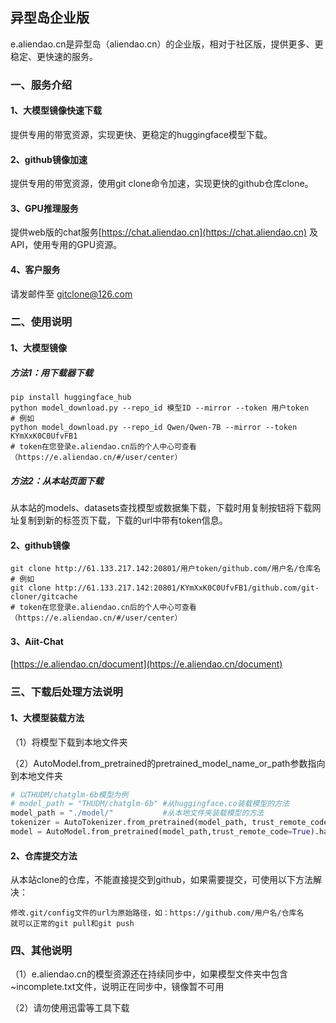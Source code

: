 ## 异型岛企业版

e.aliendao.cn是异型岛（aliendao.cn）的企业版，相对于社区版，提供更多、更稳定、更快速的服务。

### 一、服务介绍

#### 1、大模型镜像快速下载

提供专用的带宽资源，实现更快、更稳定的huggingface模型下载。

#### 2、github镜像加速

提供专用的带宽资源，使用git clone命令加速，实现更快的github仓库clone。

#### 3、GPU推理服务

提供web版的chat服务[https://chat.aliendao.cn](https://chat.aliendao.cn) 及API，使用专用的GPU资源。

#### 4、客户服务

请发邮件至 gitclone@126.com

### 二、使用说明

#### 1、大模型镜像

##### 方法1：用下载器下载

```shell
pip install huggingface_hub
python model_download.py --repo_id 模型ID --mirror --token 用户token
# 例如
python model_download.py --repo_id Qwen/Qwen-7B --mirror --token KYmXxK0C0UfvFB1
# token在您登录e.aliendao.cn后的个人中心可查看（https://e.aliendao.cn/#/user/center）
```

##### 方法2：从本站页面下载

从本站的models、datasets查找模型或数据集下载，下载时用复制按钮将下载网址复制到新的标签页下载，下载的url中带有token信息。

#### 2、github镜像

```shell
git clone http://61.133.217.142:20801/用户token/github.com/用户名/仓库名
# 例如
git clone http://61.133.217.142:20801/KYmXxK0C0UfvFB1/github.com/git-cloner/gitcache
# token在您登录e.aliendao.cn后的个人中心可查看（https://e.aliendao.cn/#/user/center）
```

#### 3、Aiit-Chat

[https://e.aliendao.cn/document](https://e.aliendao.cn/document)

### 三、下载后处理方法说明

#### 1、大模型装载方法

（1）将模型下载到本地文件夹

（2）AutoModel.from_pretrained的pretrained_model_name_or_path参数指向到本地文件夹

```python
# 以THUDM/chatglm-6b模型为例
# model_path = "THUDM/chatglm-6b" #从huggingface.co装载模型的方法
model_path = "./model/"           #从本地文件夹装载模型的方法
tokenizer = AutoTokenizer.from_pretrained(model_path, trust_remote_code=True)
model = AutoModel.from_pretrained(model_path,trust_remote_code=True).half().cuda()
```

#### 2、仓库提交方法

从本站clone的仓库，不能直接提交到github，如果需要提交，可使用以下方法解决：

```shell
修改.git/config文件的url为原始路径，如：https://github.com/用户名/仓库名
就可以正常的git pull和git push
```

### 四、其他说明

（1）e.aliendao.cn的模型资源还在持续同步中，如果模型文件夹中包含~incomplete.txt文件，说明正在同步中，镜像暂不可用

（2）请勿使用迅雷等工具下载
